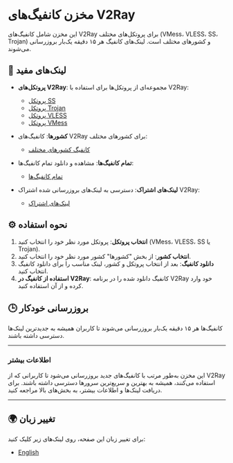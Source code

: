 # مخزن کانفیگ‌های V2Ray

این مخزن شامل کانفیگ‌های V2Ray برای پروتکل‌های مختلف (VMess، VLESS، SS، Trojan) و کشورهای مختلف است. لینک‌های کانفیگ هر ۱۵ دقیقه یک‌بار بروزرسانی می‌شوند.

## 🔗 لینک‌های مفید

- **پروتکل‌های V2Ray**: مجموعه‌ای از پروتکل‌ها برای استفاده با V2Ray:
  - [پروتکل SS](https://raw.githubusercontent.com/Drakwyn/v2ray-configs/refs/heads/main/Protocols/ss.txt)
  - [پروتکل Trojan](https://raw.githubusercontent.com/Drakwyn/v2ray-configs/refs/heads/main/Protocols/trojan.txt)
  - [پروتکل VLESS](https://raw.githubusercontent.com/Drakwyn/v2ray-configs/refs/heads/main/Protocols/vless.txt)
  - [پروتکل VMess](https://raw.githubusercontent.com/Drakwyn/v2ray-configs/refs/heads/main/Protocols/vmess.txt)

- **کشورها**: کانفیگ‌های V2Ray برای کشورهای مختلف:
  - [کانفیگ کشورهای مختلف](https://github.com/Drakwyn/v2ray-configs/tree/main/Countries)

- **تمام کانفیگ‌ها**: مشاهده و دانلود تمام کانفیگ‌ها:
  - [تمام کانفیگ‌ها](https://raw.githubusercontent.com/Drakwyn/v2ray-configs/refs/heads/main/all_configs.txt)

- **لینک‌های اشتراک**: دسترسی به لینک‌های بروزرسانی شده اشتراک V2Ray:
  - [لینک‌های اشتراک](https://github.com/Drakwyn/v2ray-configs/tree/main/Subscriptions)

## ⚙️ نحوه استفاده

1. **انتخاب پروتکل**: پروتکل مورد نظر خود را انتخاب کنید (VMess، VLESS، SS یا Trojan).
2. **انتخاب کشور**: از بخش "کشورها" کشور مورد نظر خود را انتخاب کنید.
3. **دانلود کانفیگ**: بعد از انتخاب پروتکل و کشور، لینک مناسب را برای دانلود کانفیگ انتخاب کنید.
4. **استفاده از کانفیگ در V2Ray**: کانفیگ دانلود شده را در برنامه V2Ray خود وارد کرده و از آن استفاده کنید.

## 🕒 بروزرسانی خودکار

کانفیگ‌ها هر ۱۵ دقیقه یک‌بار بروزرسانی می‌شوند تا کاربران همیشه به جدیدترین لینک‌ها دسترسی داشته باشند.

---

### اطلاعات بیشتر

این مخزن به‌طور مرتب با کانفیگ‌های جدید بروزرسانی می‌شود تا کاربرانی که از V2Ray استفاده می‌کنند، همیشه به بهترین و سریع‌ترین سرورها دسترسی داشته باشند. برای دریافت لینک‌ها و اطلاعات بیشتر، به بخش‌های بالا مراجعه کنید.

---

## 🌍 تغییر زبان

برای تغییر زبان این صفحه، روی لینک‌های زیر کلیک کنید:

- [English](https://github.com/Drakwyn/v2ray-configs/blob/main/README.md)

